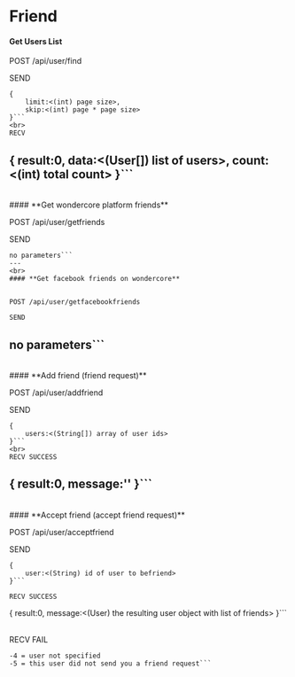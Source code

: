 # Friend
#### **Get Users List**


POST /api/user/find

SEND

```
{
    limit:<(int) page size>,
    skip:<(int) page * page size>
}```
<br>
RECV

```
{
    result:0,
    data:<(User[]) list of users>,
    count:<(int) total count>
}```
---
<br/>
#### **Get wondercore platform friends**


POST /api/user/getfriends

SEND

```
no parameters```
---
<br>
#### **Get facebook friends on wondercore**


POST /api/user/getfacebookfriends

SEND

```
no parameters```
---
<br/>
#### **Add friend (friend request)**


POST /api/user/addfriend

SEND

```
{
    users:<(String[]) array of user ids>
}```
<br>
RECV SUCCESS

```
{
    result:0,
    message:''
}```
---
<br/>
#### **Accept friend (accept friend request)**


POST /api/user/acceptfriend

SEND

```
{
    user:<(String) id of user to befriend>
}```

RECV SUCCESS

```
{
    result:0,
    message:<(User) the resulting user object with list of friends>
}```

<br/>
RECV FAIL

```
-4 = user not specified
-5 = this user did not send you a friend request```
